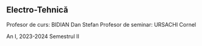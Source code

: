 ## Electro-Tehnică 

Profesor de curs: BIDIAN Dan Stefan
Profesor de seminar: URSACHI Cornel

An I, 2023-2024 Semestrul II
